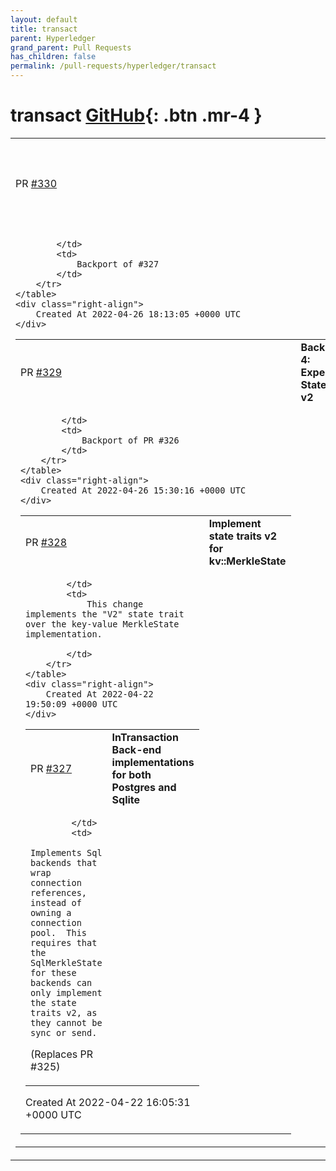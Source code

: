 ```yaml
---
layout: default
title: transact
parent: Hyperledger
grand_parent: Pull Requests
has_children: false
permalink: /pull-requests/hyperledger/transact
---
```


# transact <span class="fs-3 right-align">[GitHub](https://github.com/hyperledger/transact){: .btn .mr-4 }</span>


<div>
    <table>
        <tr>
            <td>
                PR <a href="https://github.com/hyperledger/transact/pull/330" class=".btn">#330</a>
            </td>
            <td>
                <b>
                    Backport 0-4: InTransaction Back-end implementations for both Postgres and Sqlite
                </b>
            </td>
        </tr>
        <tr>
            <td>
                
            </td>
            <td>
                Backport of #327 
            </td>
        </tr>
    </table>
    <div class="right-align">
        Created At 2022-04-26 18:13:05 +0000 UTC
    </div>
</div>

<div>
    <table>
        <tr>
            <td>
                PR <a href="https://github.com/hyperledger/transact/pull/329" class=".btn">#329</a>
            </td>
            <td>
                <b>
                    Backport 0-4: Experimental State Traits v2
                </b>
            </td>
        </tr>
        <tr>
            <td>
                
            </td>
            <td>
                Backport of PR #326 
            </td>
        </tr>
    </table>
    <div class="right-align">
        Created At 2022-04-26 15:30:16 +0000 UTC
    </div>
</div>

<div>
    <table>
        <tr>
            <td>
                PR <a href="https://github.com/hyperledger/transact/pull/328" class=".btn">#328</a>
            </td>
            <td>
                <b>
                    Implement state traits v2 for kv::MerkleState
                </b>
            </td>
        </tr>
        <tr>
            <td>
                
            </td>
            <td>
                This change implements the "V2" state trait over the key-value MerkleState implementation.

            </td>
        </tr>
    </table>
    <div class="right-align">
        Created At 2022-04-22 19:50:09 +0000 UTC
    </div>
</div>

<div>
    <table>
        <tr>
            <td>
                PR <a href="https://github.com/hyperledger/transact/pull/327" class=".btn">#327</a>
            </td>
            <td>
                <b>
                    InTransaction Back-end implementations for both Postgres and Sqlite
                </b>
            </td>
        </tr>
        <tr>
            <td>
                
            </td>
            <td>
                Implements Sql backends that wrap connection references, instead of owning a connection pool.  This requires that the SqlMerkleState for these backends can only implement the state traits v2, as they cannot be sync or send.


 
(Replaces PR #325)
            </td>
        </tr>
    </table>
    <div class="right-align">
        Created At 2022-04-22 16:05:31 +0000 UTC
    </div>
</div>

